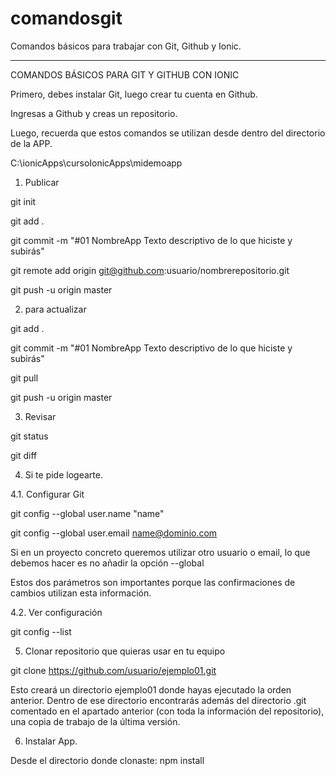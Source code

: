 # comandosgit
Comandos básicos para trabajar con Git, Github y Ionic.

___________________________________________________________________________________________________
COMANDOS BÁSICOS PARA GIT Y GITHUB CON IONIC

Primero, debes instalar Git, luego crear tu cuenta en Github.

Ingresas a Github y creas un repositorio.

Luego, recuerda que estos comandos se utilizan desde dentro del directorio de la APP.

C:\ionicApps\cursoIonicApps\midemoapp


1. Publicar

git init

git add .

git commit -m "#01 NombreApp Texto descriptivo de lo que hiciste y subirás"

git remote add origin git@github.com:usuario/nombrerepositorio.git

git push -u origin master


2. para actualizar

git add .

git commit -m "#01 NombreApp Texto descriptivo de lo que hiciste y subirás"

git pull

git push -u origin master


3. Revisar

git status

git diff

4. Si te pide logearte.

4.1. Configurar Git

git config --global user.name "name"

git config --global user.email name@dominio.com


Si en un proyecto concreto queremos utilizar otro usuario o email, lo que debemos hacer es no añadir la opción --global

Estos dos parámetros son importantes porque las confirmaciones de cambios utilizan esta información.

4.2. Ver configuración

git config --list


5. Clonar repositorio que quieras usar en tu equipo

git clone https://github.com/usuario/ejemplo01.git

Esto creará un directorio ejemplo01 donde hayas ejecutado la orden anterior. Dentro de ese directorio encontrarás además del directorio .git comentado en el apartado anterior (con toda la información del repositorio), una copia de trabajo de la última versión.

6. Instalar App.

Desde el directorio donde clonaste: npm install


